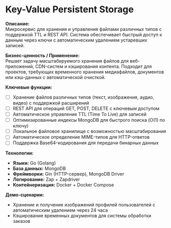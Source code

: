 # Key-Value Persistent Storage

**Описание:**  
Микросервис для хранения и управления файлами различных типов с поддержкой TTL и REST API. Система обеспечивает быстрый доступ к данным через ключи с автоматическим удалением устаревших записей.

**Бизнес-ценность / Применение:**  
Решает задачу масштабируемого хранения файлов для веб-приложений, CDN-систем и кэширования контента. Подходит для проектов, требующих временного хранения медиафайлов, документов или кэш-данных с автоматической очисткой.

**Ключевые функции:**
- [ ] Хранение файлов различных типов (текст, изображения, аудио, видео) с поддержкой расширений
- [ ] REST API для операций GET, POST, DELETE с ключевым доступом
- [ ] Автоматическое управление TTL (Time To Live) для записей
- [ ] Оптимизированные индексы MongoDB для быстрого поиска (O(1) по ключу)
- [ ] Локальное файловое хранилище с возможностью масштабирования
- [ ] Автоматическое определение MIME-типов для HTTP-ответов
- [ ] Поддержка Base64-кодирования для передачи бинарных данных

**Технологии:**
- **Языки:** Go (Golang)
- **База данных:** MongoDB
- **Фреймворки:** Gin (HTTP-сервер), MongoDB Driver
- **Логирование:** Zap + Zapdriver
- **Контейнеризация:** Docker + Docker Compose

**Демо-сценарии:**
- Хранение и получение изображений профилей пользователей с автоматическим удалением через 24 часа
- Кэширование временных документов для системы обработки заказов